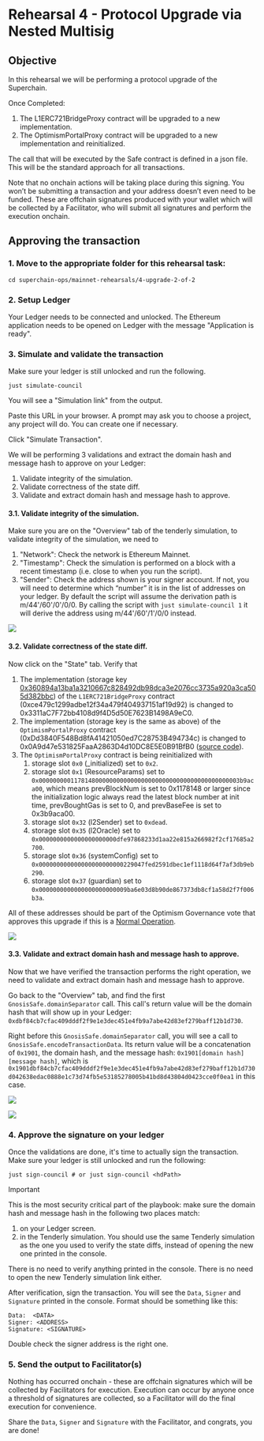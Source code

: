 # Rehearsal 4 - Protocol Upgrade via Nested Multisig

## Objective

In this rehearsal we will be performing a protocol upgrade of the
Superchain.

Once Completed:
1. The L1ERC721BridgeProxy contract will be upgraded to a new
   implementation.
2. The OptimismPortalProxy contract will be upgraded to a new
   implementation and reinitialized.

The call that will be executed by the Safe contract is defined in a
json file. This will be the standard approach for all transactions.

Note that no onchain actions will be taking place during this
signing. You won’t be submitting a transaction and your address
doesn’t even need to be funded. These are offchain signatures produced
with your wallet which will be collected by a Facilitator, who will
submit all signatures and perform the execution onchain.


## Approving the transaction

### 1. Move to the appropriate folder for this rehearsal task:

```
cd superchain-ops/mainnet-rehearsals/4-upgrade-2-of-2
```

### 2. Setup Ledger

Your Ledger needs to be connected and unlocked. The Ethereum
application needs to be opened on Ledger with the message "Application
is ready".

### 3. Simulate and validate the transaction

Make sure your ledger is still unlocked and run the following.

``` shell
just simulate-council
```

You will see a "Simulation link" from the output.

Paste this URL in your browser. A prompt may ask you to choose a
project, any project will do. You can create one if necessary.

Click "Simulate Transaction".

We will be performing 3 validations and extract the domain hash and
message hash to approve on your Ledger:

1. Validate integrity of the simulation.
2. Validate correctness of the state diff.
3. Validate and extract domain hash and message hash to approve.

#### 3.1. Validate integrity of the simulation.

Make sure you are on the "Overview" tab of the tenderly simulation, to
validate integrity of the simulation, we need to

1. "Network": Check the network is Ethereum Mainnet.
2. "Timestamp": Check the simulation is performed on a block with a
   recent timestamp (i.e. close to when you run the script).
3. "Sender": Check the address shown is your signer account. If not,
   you will need to determine which “number” it is in the list of
   addresses on your ledger. By default the script will assume the
   derivation path is m/44'/60'/0'/0/0. By calling the script with
   `just simulate-council 1` it will derive the address using
   m/44'/60'/1'/0/0 instead.

![](./images/tenderly-overview-network.png)

#### 3.2. Validate correctness of the state diff.

Now click on the "State" tab. Verify that

1. The implementation (storage key
    [0x360894a13ba1a3210667c828492db98dca3e2076cc3735a920a3ca505d382bbc](https://github.com/ethereum-optimism/optimism/blob/cb42a6108d780451f6cecceff8182e11aa6a0490/packages/contracts-bedrock/src/libraries/Constants.sol#L27C9-L27C75))
    of the `L1ERC721BridgeProxy` contract
    (0xce479c1299adbe12f34a479f404937151af19d92) is changed to
    0x3311aC7F72bb4108d9f4D5d50E7623B1498A9eC0.
2. The implementation (storage key is the same as above) of the
   `OptimismPortalProxy` contract
   (0xDd3840F548Bd8fA41421050ed7C28753B494734c) is changed to
   0x0A9d47e531825FaaA2863D4d10DC8E5E0B91BfB0 ([source
   code](https://github.com/ethereum-optimism/optimism/blob/716f81a6fc4ef125364b95a799474082ea3eb062/packages/contracts-bedrock/src/L1/OptimismPortal.sol)).
3. The `OptimismPortalProxy` contract is being reinitialized with
    1. storage slot `0x0` (_initialized) set to `0x2`.
    2. storage slot `0x1` (ResourceParams) set to
       `0x000000000117814800000000000000000000000000000000000000003b9aca00`,
       which means prevBlockNum is set to 0x1178148 or larger since
       the initialization logic always read the latest block number at
       init time, prevBoughtGas is set to 0, and prevBaseFee is set to
       0x3b9aca00.
    3. storage slot `0x32` (l2Sender) set to `0xdead`.
    4. storage slot `0x35` (l2Oracle) set to `0x0000000000000000000000dfe97868233d1aa22e815a266982f2cf17685a2700`.
    5. storage slot `0x36` (systemConfig) set to `0x000000000000000000000000229047fed2591dbec1ef1118d64f7af3db9eb290`.
    6. storage slot `0x37` (guardian) set to `0x0000000000000000000000009ba6e03d8b90de867373db8cf1a58d2f7f006b3a`.


All of these addresses should be part of the Optimism Governance vote
that approves this upgrade if this is a [Normal
Operation](https://github.com/ethereum-optimism/OPerating-manual/blob/1f42a3766d084864a818b93ce7ba0857a4a846ea/Security%20Council%20Charter%20v0.1.md#normal-operation).

![](./images/tenderly-state-diff.png)


#### 3.3. Validate and extract domain hash and message hash to approve.

Now that we have verified the transaction performs the right
operation, we need to validate and extract domain hash and message
hash to approve.

Go back to the "Overview" tab, and find the first
`GnosisSafe.domainSeparator` call. This call's return value will be
the domain hash that will show up in your Ledger:
`0xdbf84cb7cfac409dddf2f9e1e3dec451e4fb9a7abe42d83ef279baff12b1d730`.

Right before this `GnosisSafe.domainSeparator` call, you will see a
call to `GnosisSafe.encodeTransactionData`. Its return value will be a
concatenation of `0x1901`, the domain hash, and the message hash:
`0x1901[domain hash][message hash]`, which is
`0x1901dbf84cb7cfac409dddf2f9e1e3dec451e4fb9a7abe42d83ef279baff12b1d730d042638edac0888e1c73d74fb5e53185278005b41bd8d43804d0423cce0f0ea1`
in this case.

![](./images/tenderly-hashes-1.png)

![](./images/tenderly-hashes-2.png)

### 4. Approve the signature on your ledger

Once the validations are done, it's time to actually sign the
transaction. Make sure your ledger is still unlocked and run the
following:

``` shell
just sign-council # or just sign-council <hdPath>
```

> [!IMPORTANT]
> This is the most security critical part of the playbook: make sure
> the domain hash and message hash in the following two places match:

1. on your Ledger screen.
2. in the Tenderly simulation. You should use the same Tenderly
   simulation as the one you used to verify the state diffs, instead
   of opening the new one printed in the console.

There is no need to verify anything printed in the console. There is
no need to open the new Tenderly simulation link either.

After verification, sign the transaction. You will see the `Data`,
`Signer` and `Signature` printed in the console. Format should be
something like this:

```
Data:  <DATA>
Signer: <ADDRESS>
Signature: <SIGNATURE>
```

Double check the signer address is the right one.

### 5. Send the output to Facilitator(s)

Nothing has occurred onchain - these are offchain signatures which
will be collected by Facilitators for execution. Execution can occur
by anyone once a threshold of signatures are collected, so a
Facilitator will do the final execution for convenience.

Share the `Data`, `Signer` and `Signature` with the Facilitator, and
congrats, you are done!
